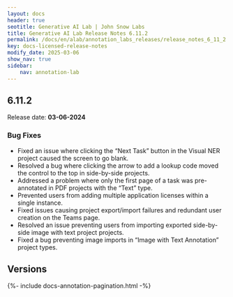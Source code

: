 ```yaml
---
layout: docs
header: true
seotitle: Generative AI Lab | John Snow Labs
title: Generative AI Lab Release Notes 6.11.2
permalink: /docs/en/alab/annotation_labs_releases/release_notes_6_11_2
key: docs-licensed-release-notes
modify_date: 2025-03-06
show_nav: true
sidebar:
    nav: annotation-lab
---
```


<div class="h3-box" markdown="1">

## 6.11.2

Release date: **03-06-2024**


### Bug Fixes
 
- Fixed an issue where clicking the “Next Task” button in the Visual NER project caused the screen to go blank.
- Resolved a bug where clicking the arrow to add a lookup code moved the control to the top in side-by-side projects.
- Addressed a problem where only the first page of a task was pre-annotated in PDF projects with the “Text” type.
- Prevented users from adding multiple application licenses within a single instance.
- Fixed issues causing project export/import failures and redundant user creation on the Teams page.
- Resolved an issue preventing users from importing exported side-by-side image with text project projects.
- Fixed a bug preventing image imports in “Image with Text Annotation” project types.

</div><div class="prev_ver h3-box" markdown="1">

## Versions

</div>

{%- include docs-annotation-pagination.html -%}